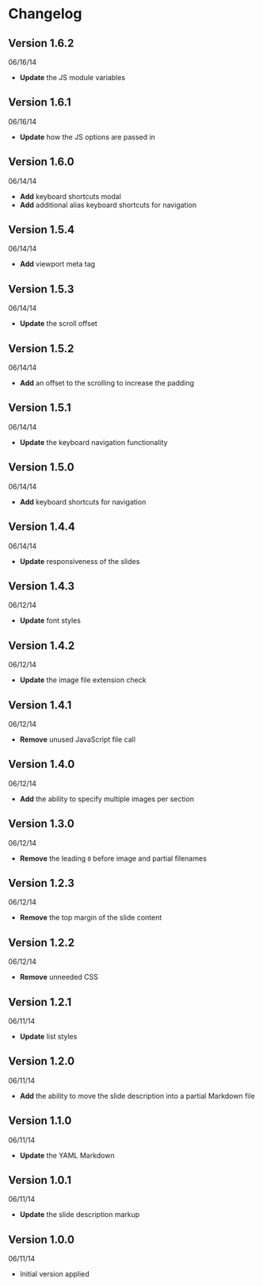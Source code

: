 # Changelog

## Version 1.6.2
06/16/14

- **Update** the JS module variables

## Version 1.6.1
06/16/14

- **Update** how the JS options are passed in

## Version 1.6.0
06/14/14

- **Add** keyboard shortcuts modal
- **Add** additional alias keyboard shortcuts for navigation

## Version 1.5.4
06/14/14

- **Add** viewport meta tag

## Version 1.5.3
06/14/14

- **Update** the scroll offset

## Version 1.5.2
06/14/14

- **Add** an offset to the scrolling to increase the padding

## Version 1.5.1
06/14/14

- **Update** the keyboard navigation functionality

## Version 1.5.0
06/14/14

- **Add** keyboard shortcuts for navigation

## Version 1.4.4
06/14/14

- **Update** responsiveness of the slides

## Version 1.4.3
06/12/14

- **Update** font styles

## Version 1.4.2
06/12/14

- **Update** the image file extension check

## Version 1.4.1
06/12/14

- **Remove** unused JavaScript file call

## Version 1.4.0
06/12/14

- **Add** the ability to specify multiple images per section

## Version 1.3.0
06/12/14

- **Remove** the leading `0` before image and partial filenames

## Version 1.2.3
06/12/14

- **Remove** the top margin of the slide content

## Version 1.2.2
06/12/14

- **Remove** unneeded CSS

## Version 1.2.1
06/11/14

- **Update** list styles

## Version 1.2.0
06/11/14

- **Add** the ability to move the slide description into a partial Markdown file

## Version 1.1.0
06/11/14

- **Update** the YAML Markdown

## Version 1.0.1
06/11/14

- **Update** the slide description markup

## Version 1.0.0
06/11/14

- Initial version applied

